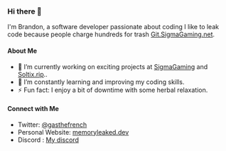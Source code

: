 ### Hi there 👋

I'm Brandon, a software developer passionate about coding I like to leak code because people charge hundreds for trash [Git.SigmaGaming.net](https://git.sigmagaming.net).

#### About Me

- 🔭 I’m currently working on exciting projects at [SigmaGaming](https://sigmagaming.net) and [Soltix.rip](https://soltix.rip)..
- 🌱 I’m constantly learning and improving my coding skills.
- ⚡ Fun fact: I enjoy a bit of downtime with some herbal relaxation.

#### Connect with Me

- Twitter: [@gasthefrench](https://twitter.com/gasthefrench)
- Personal Website: [memoryleaked.dev](https://www.memoryleaked.dev)
- Discord : [My discord](https://discord.gg/ahTzEGR4av)
